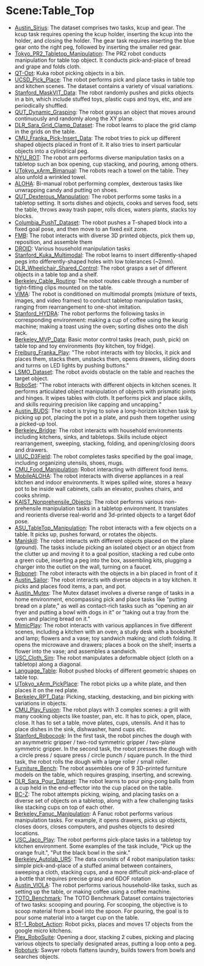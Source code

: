 # Scene:Table_Top

- [Austin_Sirius](https://github.com/KeplerC/oed-playground/tree/main/pages/datasets/ustin_sirius_dataset_converted_externally_to_rlds.md): The dataset comprises two tasks, kcup and gear. The kcup task requires opening the kcup holder, inserting the kcup into the holder, and closing the holder. The gear task requires inserting the blue gear onto the right peg, followed by inserting the smaller red gear.
- [Tokyo_PR2_Tabletop_Manipulation](https://github.com/KeplerC/oed-playground/tree/main/pages/datasets/utokyo_pr2_tabletop_manipulation_converted_externally_to_rlds.md): The PR2 robot conducts manipulation for table top object. It conducts pick-and-place of bread and grape and folds cloth.
- [QT-Opt](https://github.com/KeplerC/oed-playground/tree/main/pages/datasets/kuk.md): Kuka robot picking objects in a bin.
- [UCSD_Pick_Place](https://github.com/KeplerC/oed-playground/tree/main/pages/datasets/ucsd_pick_and_place_dataset_converted_externally_to_rlds.md): The robot performs pick and place tasks in table top and kitchen scenes. The dataset contains a variety of visual variations.
- [Stanford_MaskVIT_Data](https://github.com/KeplerC/oed-playground/tree/main/pages/datasets/stanford_mask_vit_converted_externally_to_rlds.md): The robot randomly pushes and picks objects in a bin, which include stuffed toys, plastic cups and toys, etc, and are periodically shuffled.
- [QUT_Dynamic_Grasping](https://github.com/KeplerC/oed-playground/tree/main/pages/datasets/qut_dynamic_grasping.md): The robot grasps an object that moves around continuously and randomly along the XY plane. 
- [DLR_Sara_Grid_Clamp_Dataset](https://github.com/KeplerC/oed-playground/tree/main/pages/datasets/dlr_sara_grid_clamp_converted_externally_to_rlds.md): The robot learns to place the grid clamp in the grids on the table.
- [CMU_Franka_Pick-Insert_Data](https://github.com/KeplerC/oed-playground/tree/main/pages/datasets/iamlab_cmu_pickup_insert_converted_externally_to_rlds.md): The robot tries to pick up different shaped objects placed in front of it. It also tries to insert particular objects into a cylindrical peg.
- [NYU_ROT](https://github.com/KeplerC/oed-playground/tree/main/pages/datasets/nyu_rot_dataset_converted_externally_to_rlds.md): The robot arm performs diverse manipulation tasks on a tabletop such an box opening, cup stacking, and pouring, among others. 
- [UTokyo_xArm_Bimanual](https://github.com/KeplerC/oed-playground/tree/main/pages/datasets/utokyo_xarm_bimanual_converted_externally_to_rlds.md): The robots reach a towel on the table. They also unfold a wrinkled towel.
- [ALOHA](https://github.com/KeplerC/oed-playground/tree/main/pages/datasets/oh.md): Bi-manual robot performing complex, dexterous tasks like unwrapping candy and putting on shoes.
- [QUT_Dexterous_Manpulation](https://github.com/KeplerC/oed-playground/tree/main/pages/datasets/qut_dexterous_manpulation.md): The robot performs some tasks in a tabletop setting. It sorts dishes and objects, cooks and serves food, sets the table, throws away trash paper, rolls dices, waters plants, stacks toy blocks.
- [Columbia_PushT_Dataset](https://github.com/KeplerC/oed-playground/tree/main/pages/datasets/columbia_cairlab_pusht_re.md): The robot pushes a T-shaped block into a fixed goal pose, and then move to an fixed exit zone.
- [FMB](https://github.com/KeplerC/oed-playground/tree/main/pages/datasets/fmb.md): The robot interacts with diverse 3D printed objects, pick them up, reposition, and assemble them
- [DROID](https://github.com/KeplerC/oed-playground/tree/main/pages/datasets/droid.md): Various household manipulation tasks
- [Stanford_Kuka_Multimodal](https://github.com/KeplerC/oed-playground/tree/main/pages/datasets/stanford_kuka_multimodal_dataset_converted_externally_to_rlds.md): The robot learns to insert differently-shaped pegs into differently-shaped holes with low tolerances (~2mm).
- [DLR_Wheelchair_Shared_Control](https://github.com/KeplerC/oed-playground/tree/main/pages/datasets/dlr_edan_shared_control_converted_externally_to_rlds.md): The robot grasps a set of different objects in a table top and a shelf. 
- [Berkeley_Cable_Routing](https://github.com/KeplerC/oed-playground/tree/main/pages/datasets/berkeley_cable_routing.md): The robot routes cable through a number of tight-fitting clips mounted on the table.
- [VIMA](https://github.com/KeplerC/oed-playground/tree/main/pages/datasets/vi.md): The robot is conditioned on multimodal prompts (mixture of texts, images, and video frames) to conduct tabletop manipulation tasks, ranging from rearrangement to one-shot imitation.
- [Stanford_HYDRA](https://github.com/KeplerC/oed-playground/tree/main/pages/datasets/stanford_hydra_dataset_converted_externally_to_rlds.md): The robot performs the following tasks in corresponding environment: making a cup of coffee using the keurig machine; making a toast using the oven; sorting dishes onto the dish rack.
- [Berkeley_MVP_Data](https://github.com/KeplerC/oed-playground/tree/main/pages/datasets/berkeley_mvp_converted_externally_to_rlds.md): Basic motor control tasks (reach, push, pick) on table top and toy environments (toy kitchen, toy fridge).
- [Freiburg_Franka_Play](https://github.com/KeplerC/oed-playground/tree/main/pages/datasets/taco_p.md): "The robot interacts with toy blocks, it pick and places them, stacks them, unstacks them, opens drawers, sliding doors and turrns on LED lights by pushing buttons."
- [LSMO_Dataset](https://github.com/KeplerC/oed-playground/tree/main/pages/datasets/tokyo_u_lsmo_converted_externally_to_rlds.md): The robot avoids obstacle on the table and reaches the target object.
- [RoboSet](https://github.com/KeplerC/oed-playground/tree/main/pages/datasets/roboset.md): "The robot interacts with different objects in kitchen scenes. It performs articulated object manipulation of objects with prismatic joints and hinges. It wipes tables with cloth. It performs pick and place skills, and skills requiring precision like capping and uncapping."
- [Austin_BUDS](https://github.com/KeplerC/oed-playground/tree/main/pages/datasets/ustin_buds_dataset_converted_externally_to_rlds.md): The robot is trying to solve a long-horizon kitchen task by picking up pot, placing the pot in a plate, and push them together using a picked-up tool.
- [Berkeley_Bridge](https://github.com/KeplerC/oed-playground/tree/main/pages/datasets/bridge.md): The robot interacts with household environments including kitchens, sinks, and tabletops. Skills include object rearrangement, sweeping, stacking, folding, and opening/closing doors and drawers. 
- [UIUC_D3Field](https://github.com/KeplerC/oed-playground/tree/main/pages/datasets/uiuc_d3field.md): The robot completes tasks specified by the goal image, including organizing utensils, shoes, mugs.
- [CMU_Food_Manipulation](https://github.com/KeplerC/oed-playground/tree/main/pages/datasets/cmu_food_manipulation.md): Robot interacting with different food items.
- [MobileALOHA](https://github.com/KeplerC/oed-playground/tree/main/pages/datasets/obilealoh.md): The robot interacts with diverse appliances in a real kitchen and indoor environments. It wipes spilled wine, stores a heavy pot to be inside wall cabinets, calls an elevator, pushes chairs, and cooks shrimp.
- [KAIST_Nonprehensile_Objects](https://github.com/KeplerC/oed-playground/tree/main/pages/datasets/kaist_nonprehensile_converted_externally_to_rlds.md): The robot performs various non-prehensile manipulation tasks in a tabletop environment. It translates and reorients diverse real-world and 3d-printed objects to a target 6dof pose.
- [ASU_TableTop_Manipulation](https://github.com/KeplerC/oed-playground/tree/main/pages/datasets/su_table_top_converted_externally_to_rlds.md): The robot interacts with a few objects on a table. It picks up, pushes forward, or rotates the objects.
- [Maniskill](https://github.com/KeplerC/oed-playground/tree/main/pages/datasets/niskill_dataset_converted_externally_to_rlds.md): The robot interacts with different objects placed on the plane (ground). The tasks include picking an isolated object or an object from the clutter up and moving it to a goal position, stacking a red cube onto a green cube, inserting a peg into the box, assembling kits, plugging a charger into the outlet on the wall, turning on a faucet.
- [Robonet](https://github.com/KeplerC/oed-playground/tree/main/pages/datasets/robo_net.md): The robot interacts with the objects in a bin placed in front of it
- [Austin_Sailor](https://github.com/KeplerC/oed-playground/tree/main/pages/datasets/ustin_sailor_dataset_converted_externally_to_rlds.md): The robot interacts with diverse objects in a toy kitchen. It picks and places food items, a pan, and pot.
- [Austin_Mutex](https://github.com/KeplerC/oed-playground/tree/main/pages/datasets/utaustin_mutex.md): The Mutex dataset involves a diverse range of tasks in a home environment, encompassing pick and place tasks like "putting bread on a plate," as well as contact-rich tasks such as "opening an air fryer and putting a bowl with dogs in it" or "taking out a tray from the oven and placing bread on it."
- [MimicPlay](https://github.com/KeplerC/oed-playground/tree/main/pages/datasets/imicp.md): The robot interacts with various appliances in five different scenes, including a kitchen with an oven; a study desk with a bookshelf and lamp; flowers and a vase; toy sandwich making; and cloth folding. It opens the microwave and drawers; places a book on the shelf; inserts a flower into the vase; and assembles a sandwich.
- [USC_Cloth_Sim](https://github.com/KeplerC/oed-playground/tree/main/pages/datasets/usc_cloth_sim_converted_externally_to_rlds.md): The robot manipulates a deformable object (cloth on a tabletop) along a diagonal.
- [Language_Table](https://github.com/KeplerC/oed-playground/tree/main/pages/datasets/nguage_table.md): Robot pushed blocks of different geometric shapes on table top.
- [UTokyo_xArm_PickPlace](https://github.com/KeplerC/oed-playground/tree/main/pages/datasets/utokyo_xarm_pick_and_place_converted_externally_to_rlds.md): The robot picks up a white plate, and then places it on the red plate.
- [Berkeley_RPT_Data](https://github.com/KeplerC/oed-playground/tree/main/pages/datasets/berkeley_rpt_converted_externally_to_rlds.md): Picking, stacking, destacking, and bin picking with variations in objects.
- [CMU_Play_Fusion](https://github.com/KeplerC/oed-playground/tree/main/pages/datasets/cmu_play_fusion.md): The robot plays with 3 complex scenes: a grill with many cooking objects like toaster, pan, etc. It has to pick, open, place, close. It  has to set a table, move plates, cups, utensils. And it has to place dishes in the sink, dishwasher, hand cups etc. 
- [Stanford_Robocook](https://github.com/KeplerC/oed-playground/tree/main/pages/datasets/stanford_robocook_converted_externally_to_rlds.md): In the first task, the robot pinches the dough with an asymmetric gripper / two-rod symmetric gripper / two-plane symmetric gripper. In the second task, the robot presses the dough with a circle press / square press / circle punch / square punch. In the third task, the robot rolls the dough with a large roller / small roller.
- [Furniture_Bench](https://github.com/KeplerC/oed-playground/tree/main/pages/datasets/furniture_bench_dataset_converted_externally_to_rlds.md): The robot assembles one of 9 3D-printed furniture models on the table, which requires grasping, inserting, and screwing.
- [DLR_Sara_Pour_Dataset](https://github.com/KeplerC/oed-playground/tree/main/pages/datasets/dlr_sara_pour_converted_externally_to_rlds.md): The robot learns to pour ping-pong balls from a cup held in the end-effector into the cup placed on the table.
- [BC-Z](https://github.com/KeplerC/oed-playground/tree/main/pages/datasets/bc_z.md): The robot attempts picking, wiping, and placing tasks on a diverse set of objects on a tabletop, along with a few challenging tasks like stacking cups on top of each other.
- [Berkeley_Fanuc_Manipulation](https://github.com/KeplerC/oed-playground/tree/main/pages/datasets/berkeley_fanuc_manipulation.md): A Fanuc robot performs various manipulation tasks. For example, it opens drawers, picks up objects, closes doors, closes computers, and pushes objects to desired locations.
- [USC_Jaco_Play](https://github.com/KeplerC/oed-playground/tree/main/pages/datasets/jaco_p.md): The robot performs pick-place tasks in a tabletop toy kitchen environment. Some examples of the task include, "Pick up the orange fruit.", "Put the black bowl in the sink."
- [Berkeley_Autolab_UR5](https://github.com/KeplerC/oed-playground/tree/main/pages/datasets/berkeley_autolab_ur5.md): The data consists of 4 robot manipulation tasks: simple pick-and-place of a stuffed animal between containers, sweeping a cloth, stacking cups, and a more difficult pick-and-place of a bottle that requires precise grasp and 6DOF rotation
- [Austin_VIOLA](https://github.com/KeplerC/oed-playground/tree/main/pages/datasets/vio.md): The robot performs various household-like tasks, such as setting up the table, or making coffee using a coffee machine. 
- [TOTO_Benchmark](https://github.com/KeplerC/oed-playground/tree/main/pages/datasets/toto.md): The TOTO Benchmark Dataset contains trajectories of two tasks: scooping and pouring. For scooping, the objective is to scoop material from a bowl into the spoon. For pouring, the goal is to pour some material into a target cup on the table. 
- [RT-1_Robot_Action](https://github.com/KeplerC/oed-playground/tree/main/pages/datasets/fractal20220817_dat.md): Robot picks, places and moves 17 objects from the google micro kitchens.
- [Plex_RoboSuite](https://github.com/KeplerC/oed-playground/tree/main/pages/datasets/plex_robosuite.md): Opening a door, stacking 2 cubes, picking and placing various objects to specially designated areas, putting a loop onto a peg.
- [Roboturk](https://github.com/KeplerC/oed-playground/tree/main/pages/datasets/roboturk.md): Sawyer robots flattens laundry, builds towers from bowls and searches objects.